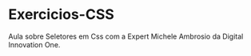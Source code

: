 # Exercicios-CSS
Aula sobre Seletores em Css com a Expert Michele Ambrosio da Digital Innovation One.
